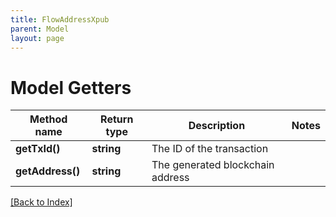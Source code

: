 ```yaml
---
title: FlowAddressXpub
parent: Model
layout: page
---
```


# Model Getters

Method name | Return type | Description | Notes
------------ | ------------- | ------------- | -------------
**getTxId()** | **string** | The ID of the transaction |
**getAddress()** | **string** | The generated blockchain address |

[[Back to Index]](../index.md)
